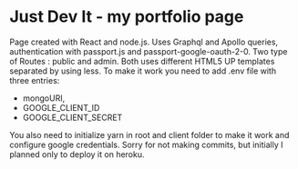 # Just Dev It - my portfolio page
Page created with React and node.js. Uses Graphql and Apollo queries, authentication with passport.js and passport-google-oauth-2-0.
Two type of Routes : public and admin. Both uses different HTML5 UP templates separated by using less.
To make it work you need to add .env file with three entries:
 - mongoURI, 
 - GOOGLE_CLIENT_ID
 - GOOGLE_CLIENT_SECRET

You also need to initialize yarn in root and client folder to make it work and configure google credentials.
Sorry for not making commits, but initially I planned only to deploy it on heroku.